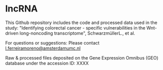 # lncRNA

This Github repository includes the code and processed data used in the study: "Identifying colorectal cancer - specific vulnerabilities in the Wnt-driven long-noncoding transcriptome", SchwarzmüllerL., et al.

For questions or suggestions: Please contact l.ferreiramoreno@amsterdamumc.nl

Raw & processed files deposited on the Gene Expression Omnibus (GEO) database under the accession ID: XXXX
